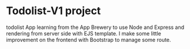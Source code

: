 # Todolist-V1 project

todolist App learning from the App Brewery to use Node and Express and rendering from server side with EJS template. I make some little improvement on the frontend with Bootstrap to manage some route.
